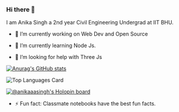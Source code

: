 ### Hi there 👋

I am Anika Singh a 2nd year Civil Engineering Undergrad at IIT BHU.


- 🔭 I’m currently working on   Web Dev and Open Source
- 🌱 I’m currently learning Node Js.

- 🤔 I’m looking for help with Three Js

[![Anurag's GitHub stats](https://github-readme-stats.vercel.app/api?username=Anikaaasingh)](https://github.com/anuraghazra/github-readme-stats)


![Top Languages Card](https://github-readme-stats.vercel.app/api/top-langs/?username=Anikaaasingh&layout=compact)


[![@anikaaasingh's Holopin board](https://holopin.io/api/user/board?user=anikaaasingh)](https://holopin.io/@anikaaasingh)

- ⚡ Fun fact: Classmate notebooks have the best fun facts.
